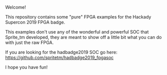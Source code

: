 Welcome!

This repository contains some "pure" FPGA examples for the Hackady Supercon 2019 FPGA badge.

This examples don't use any of the wonderful and powerful SOC that Sprite\_tm developed, they are meant to show off a little bit what you can do with just the raw FPGA.

If you are looking for the hadbadge2019 SOC go here: https://github.com/spritetm/hadbadge2019_fpgasoc

I hope you have fun!

